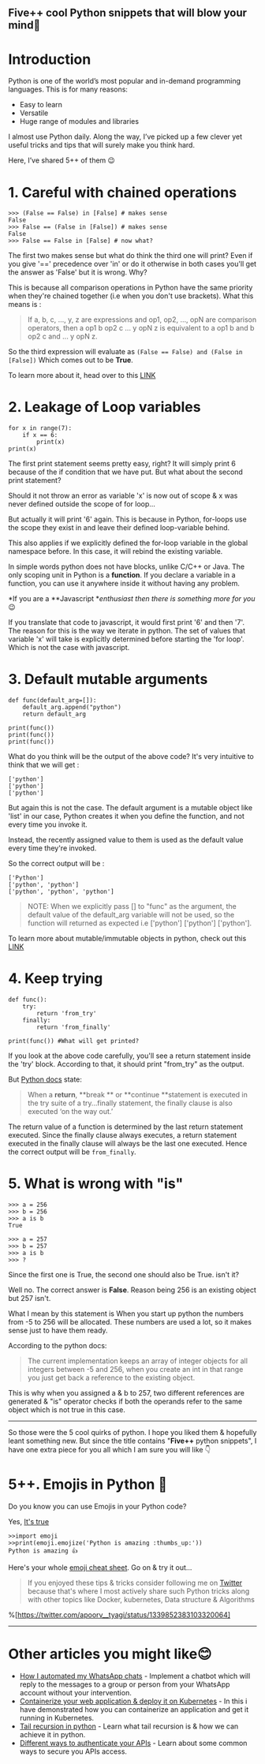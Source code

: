 ## Five++ cool Python snippets that will blow your mind🤯

# Introduction

Python is one of the world’s most popular and in-demand programming languages. This is for many reasons:

- Easy to learn
- Versatile
- Huge range of modules and libraries

I almost use Python daily. Along the way, I’ve picked up a few clever yet useful tricks and tips that will surely make you think hard.

Here, I’ve shared 5++ of them 😉

# 1. Careful with chained operations

```
>>> (False == False) in [False] # makes sense
False
>>> False == (False in [False]) # makes sense
False
>>> False == False in [False] # now what?
```
The first two makes sense but what do think the third one will print?
Even if you give '==' precedence over 'in' or do it otherwise in both cases you'll get the answer as 'False' but it is wrong. Why?

This is because all comparison operations in Python have the same priority when they're chained together (i.e when you don't use brackets). What this means is :
> If a, b, c, …, y, z are expressions and op1, op2, …, opN are comparison operators, then a op1 b op2 c ... y opN z is equivalent to a op1 b and b op2 c and ... y opN z.

So the third expression will evaluate as ```(False == False) and (False in [False])```
Which comes out to be **True**.

To learn more about it, head over to this [LINK](https://docs.python.org/3/reference/expressions.html#comparisons)

# 2. Leakage of Loop variables

```
for x in range(7):
    if x == 6:
        print(x)
print(x)
```
The first print statement seems pretty easy, right? It will simply print 6 because of the if condition that we have put. But what about the second print statement? 

Should it not throw an error as variable 'x' is now out of scope & x was never defined outside the scope of for loop...

But actually it will print '6' again. This is because in Python, for-loops use the scope they exist in and leave their defined loop-variable behind. 

This also applies if we explicitly defined the for-loop variable in the global namespace before. In this case, it will rebind the existing variable.

In simple words python does not have blocks, unlike C/C++ or Java. The only scoping unit in Python is a **function**. If you declare a variable in a function, you can use it anywhere inside it without having any problem.


*If you are a **Javascript **enthusiast then there is something more for you*😉

If you translate that code to javascript, it would first print '6' and then '7'.
The reason for this is the way we iterate in python. The set of values that variable 'x' will take is explicitly determined before starting the 'for loop'. Which is not the case with javascript.

# 3. Default mutable arguments

```
def func(default_arg=[]):
    default_arg.append("python")
    return default_arg

print(func())
print(func())
print(func())
```

What do you think will be the output of the above code? It's very intuitive to think that we will get :
```
['python']
['python']
['python']
```

But again this is not the case. The default argument is a mutable object like 'list' in our case, Python creates it when you define the function, and not every time you invoke it. 

Instead, the recently assigned value to them is used as the default value every time they're invoked. 

So the correct output will be :
```
['Python']
['python', 'python']
['python', 'python', 'python']
```

>NOTE: When we explicitly pass [] to "func" as the argument, the default value of the default_arg variable will not be used, so the function will returned as expected i.e ['python'] ['python'] ['python'].

To learn more about mutable/immutable objects in python, check out this [LINK](https://www.geeksforgeeks.org/mutable-vs-immutable-objects-in-python/)

# 4. Keep trying

```
def func():
    try:
        return 'from_try'
    finally:
        return 'from_finally'

print(func()) #What will get printed?
```

If you look at the above code carefully, you'll see a return statement inside the 'try' block. According to that, it should print "from_try" as the output. 

But [Python docs](http://docs.python.org/reference/compound_stmts.html#the-try-statement) state:

>When a **return**, **break ** or **continue **statement is executed in the try suite of a try…finally statement, the finally clause is also executed ‘on the way out.’

The return value of a function is determined by the last return statement executed. Since the finally clause always executes, a return statement executed in the finally clause will always be the last one executed. Hence the correct output will be ```from_finally```.

# 5. What is wrong with "is"

```
>>> a = 256
>>> b = 256
>>> a is b
True

>>> a = 257
>>> b = 257
>>> a is b
>>> ?
```

Since the first one is True, the second one should also be True. isn't it?

Well no. The correct answer is **False**. Reason being 256 is an existing object but 257 isn't.

What I mean by this statement is When you start up python the numbers from -5 to 256 will be allocated. These numbers are used a lot, so it makes sense just to have them ready.

According to the python docs:

> The current implementation keeps an array of integer objects for all integers between -5 and 256, when you create an int in that range you just get back a reference to the existing object.

This is why when you assigned a & b to 257, two different references are generated & "is" operator checks if both the operands refer to the same object which is not true in this case.

---

So those were the 5 cool quirks of python. I hope you liked them & hopefully leant something new. But since the title contains "**Five++**  python snippets", I have one extra piece for you all which I am sure you will like 👇

# 5++. Emojis in Python 🐍
Do you know you can use Emojis in your Python code?

Yes, [It's true](https://pypi.org/project/emoji/)

```
>>import emoji
>>print(emoji.emojize('Python is amazing :thumbs_up:'))
Python is amazing 👍
```
Here's your whole [emoji cheat sheet](https://www.webfx.com/tools/emoji-cheat-sheet/). Go on & try it out…

> If you enjoyed these tips & tricks consider following me on [Twitter](https://twitter.com/apoorv__tyagi) because that's where I most actively share such Python tricks along with other topics like Docker, kubernetes, Data structure & Algorithms

%[https://twitter.com/apoorv__tyagi/status/1339852383103320064]

---

# Other articles you might like😊

- [How I automated my WhatsApp chats](https://apoorvtyagi.tech/how-i-automated-my-whatsapp-chats) - Implement a chatbot which will reply to the messages to a group or person from your WhatsApp account without your intervention.
- [Containerize your web application & deploy it on Kubernetes](https://apoorvtyagi.tech/containerize-your-web-application-and-deploy-it-on-kubernetes) - In this i have demonstrated how you can containerize an application and get it running in Kubernetes.
- [Tail recursion in python](https://apoorvtyagi.tech/tail-recursion-in-python) - Learn what tail recursion is & how we can achieve it in python.
- [Different ways to authenticate your APIs](https://apoorvtyagi.tech/different-ways-to-authenticate-your-apis) - Learn about some common ways to secure you APIs access.
